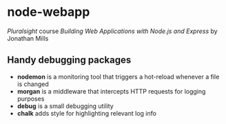 # node-webapp

*Pluralsight* course *Building Web Applications with Node.js and Express* by Jonathan Mills

## Handy debugging packages

- **nodemon** is a monitoring tool that triggers a hot-reload whenever a file is changed
- **morgan** is a middleware that intercepts HTTP requests for logging purposes
- **debug** is a small debugging utility
- **chalk** adds style for highlighting relevant log info